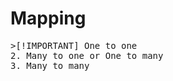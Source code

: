 <h1>Mapping</h1>

<pre>
>[!IMPORTANT] One to one
2. Many to one or One to many
3. Many to many
</pre>
